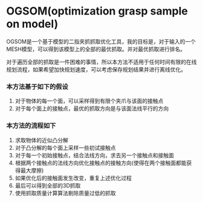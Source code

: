 # OGSOM(optimization grasp sample on model)
OGSOM是一个基于模型的二指夹抓抓取优化工具，我的目标是，对于输入的一个MESH模型，可以得到该模型上的全部的最优抓取。并对最优抓取进行排名。

对于遍历全部的抓取是一件困难的事情，所以本方法不适用于任何时间有限的在线规划流程，如果希望加快规划速度，可以考虑保存规划结果并进行离线优化。

### 本方法基于如下的假设
1. 对于物体的每一个面，可以采样得到有限个夹爪与该面的接触点
2. 对于每个面上的接触点，最优的抓取方向是与该面法线平行的方向

### 本方法的流程如下
1. 求取物体的近似凸分解
2. 对于凸分解的每个面上采样一些初试接触点
3. 对于每一个初始接触点，结合法线方向，求去另一个接触点和接触面
4. 根据两个接触点的法线方向优化接触点的接触方向(使得在两个接触面都能获得最大摩擦)
5. 如果优化后的接触面发生改变，重复上述优化过程
6. 最后可以得到全部的3D抓取
7. 使用抓取质量计算算法剔除质量过低的抓取
